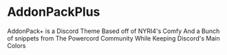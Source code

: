# AddonPackPlus
AddonPack+ is a Discord Theme Based off of NYRI4's Comfy And a Bunch of snippets from The Powercord Community While Keeping Discord's Main Colors
